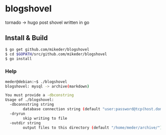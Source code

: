 # blogshovel
tornado -> hugo post shovel written in go

## Install & Build

```bash
$ go get github.com/mikeder/blogshovel
$ cd $GOPATH/src/github.com/mikeder/blogshovel
$ go install
```

### Help
```bash
meder@debian:~$ ./blogshovel
blogshovel: mysql -> archive(markdown)

You must provide a -dbconstring
Usage of ./blogshovel:
  -dbconnstring string
        database connection string (default "user:password@tcp(host.domain:3306)/database")
  -dryrun
        skip writing to file
  -outdir string
        output files to this directory (default "/home/meder/archive/")
```
